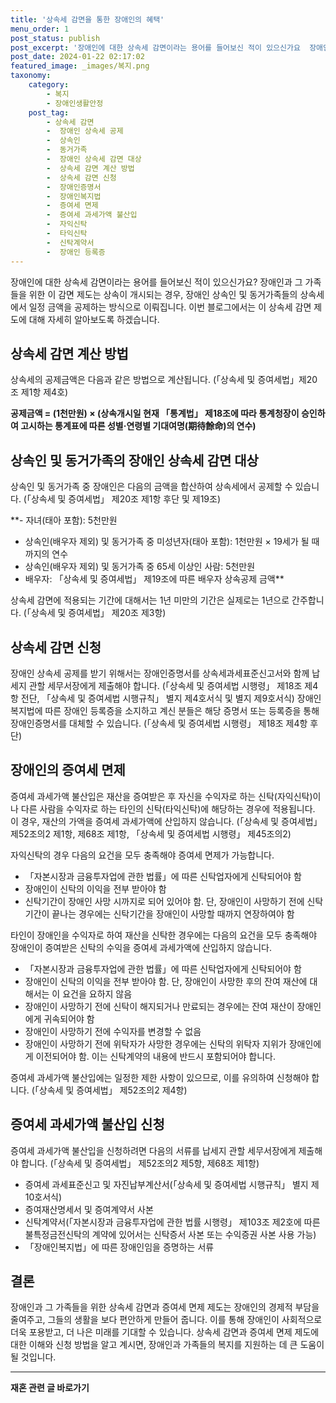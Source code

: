 ```yaml
---
title: '상속세 감면을 통한 장애인의 혜택'
menu_order: 1
post_status: publish
post_excerpt: '장애인에 대한 상속세 감면이라는 용어를 들어보신 적이 있으신가요  장애인과 그 가족들을 위한 이 감면 제도는 상속이 개시되는 경우, 장애인 상속인 및 동거가족들의 상속세에서 일정 금액을 공제하는 방식으로 이뤄집니다. 이번 블로그에서는 이 상속세 감면 제도에 대해 자세히 알아보도록 하겠습니다.'
post_date: 2024-01-22 02:17:02
featured_image: _images/복지.png
taxonomy:
    category:
        - 복지
        - 장애인생활안정
    post_tag:
        - 상속세 감면
        -  장애인 상속세 공제
        -  상속인
        -  동거가족
        -  장애인 상속세 감면 대상
        -  상속세 감면 계산 방법
        -  상속세 감면 신청
        -  장애인증명서
        -  장애인복지법
        -  증여세 면제
        -  증여세 과세가액 불산입
        -  자익신탁
        -  타익신탁
        -  신탁계약서
        -  장애인 등록증
---
```



장애인에 대한 상속세 감면이라는 용어를 들어보신 적이 있으신가요? 장애인과 그 가족들을 위한 이 감면 제도는 상속이 개시되는 경우, 장애인 상속인 및 동거가족들의 상속세에서 일정 금액을 공제하는 방식으로 이뤄집니다. 이번 블로그에서는 이 상속세 감면 제도에 대해 자세히 알아보도록 하겠습니다. 

## 상속세 감면 계산 방법

상속세의 공제금액은 다음과 같은 방법으로 계산됩니다. (「상속세 및 증여세법」제20조 제1항 제4호)

**공제금액 = (1천만원) × (상속개시일 현재 「통계법」 제18조에 따라 통계청장이 승인하여 고시하는 통계표에 따른 성별·연령별 기대여명(期待餘命)의 연수)**

## 상속인 및 동거가족의 장애인 상속세 감면 대상

상속인 및 동거가족 중 장애인은 다음의 금액을 합산하여 상속세에서 공제할 수 있습니다. (「상속세 및 증여세법」 제20조 제1항 후단 및 제19조)

**- 자녀(태아 포함): 5천만원
- 상속인(배우자 제외) 및 동거가족 중 미성년자(태아 포함): 1천만원 × 19세가 될 때까지의 연수
- 상속인(배우자 제외) 및 동거가족 중 65세 이상인 사람: 5천만원
- 배우자: 「상속세 및 증여세법」 제19조에 따른 배우자 상속공제 금액**

상속세 감면에 적용되는 기간에 대해서는 1년 미만의 기간은 실제로는 1년으로 간주합니다. (「상속세 및 증여세법」 제20조 제3항)

## 상속세 감면 신청

장애인 상속세 공제를 받기 위해서는 장애인증명서를 상속세과세표준신고서와 함께 납세지 관할 세무서장에게 제출해야 합니다. (「상속세 및 증여세법 시행령」 제18조 제4항 전단, 「상속세 및 증여세법 시행규칙」 별지 제4호서식 및 별지 제9호서식) 장애인복지법에 따른 장애인 등록증을 소지하고 계신 분들은 해당 증명서 또는 등록증을 통해 장애인증명서를 대체할 수 있습니다. (「상속세 및 증여세법 시행령」 제18조 제4항 후단)

## 장애인의 증여세 면제

증여세 과세가액 불산입은 재산을 증여받은 후 자신을 수익자로 하는 신탁(자익신탁)이나 다른 사람을 수익자로 하는 타인의 신탁(타익신탁)에 해당하는 경우에 적용됩니다. 이 경우, 재산의 가액을 증여세 과세가액에 산입하지 않습니다. (「상속세 및 증여세법」 제52조의2 제1항, 제68조 제1항, 「상속세 및 증여세법 시행령」 제45조의2)

자익신탁의 경우 다음의 요건을 모두 충족해야 증여세 면제가 가능합니다.
- 「자본시장과 금융투자업에 관한 법률」에 따른 신탁업자에게 신탁되어야 함
- 장애인이 신탁의 이익을 전부 받아야 함
- 신탁기간이 장애인 사망 시까지로 되어 있어야 함. 단, 장애인이 사망하기 전에 신탁기간이 끝나는 경우에는 신탁기간을 장애인이 사망할 때까지 연장하여야 함

타인이 장애인을 수익자로 하여 재산을 신탁한 경우에는 다음의 요건을 모두 충족해야 장애인이 증여받은 신탁의 수익을 증여세 과세가액에 산입하지 않습니다.
- 「자본시장과 금융투자업에 관한 법률」에 따른 신탁업자에게 신탁되어야 함
- 장애인이 신탁의 이익을 전부 받아야 함. 단, 장애인이 사망한 후의 잔여 재산에 대해서는 이 요건을 요하지 않음
- 장애인이 사망하기 전에 신탁이 해지되거나 만료되는 경우에는 잔여 재산이 장애인에게 귀속되어야 함
- 장애인이 사망하기 전에 수익자를 변경할 수 없음
- 장애인이 사망하기 전에 위탁자가 사망한 경우에는 신탁의 위탁자 지위가 장애인에게 이전되어야 함. 이는 신탁계약의 내용에 반드시 포함되어야 합니다.

증여세 과세가액 불산입에는 일정한 제한 사항이 있으므로, 이를 유의하여 신청해야 합니다. (「상속세 및 증여세법」 제52조의2 제4항)

## 증여세 과세가액 불산입 신청

증여세 과세가액 불산입을 신청하려면 다음의 서류를 납세지 관할 세무서장에게 제출해야 합니다. (「상속세 및 증여세법」 제52조의2 제5항, 제68조 제1항)
- 증여세 과세표준신고 및 자진납부계산서(「상속세 및 증여세법 시행규칙」 별지 제10호서식)
- 증여재산명세서 및 증여계약서 사본
- 신탁계약서(「자본시장과 금융투자업에 관한 법률 시행령」 제103조 제2호에 따른 불특정금전신탁의 계약에 있어서는 신탁증서 사본 또는 수익증권 사본 사용 가능)
- 「장애인복지법」에 따른 장애인임을 증명하는 서류

## 결론

장애인과 그 가족들을 위한 상속세 감면과 증여세 면제 제도는 장애인의 경제적 부담을 줄여주고, 그들의 생활을 보다 편안하게 만들어 줍니다. 이를 통해 장애인이 사회적으로 더욱 포용받고, 더 나은 미래를 기대할 수 있습니다. 상속세 감면과 증여세 면제 제도에 대한 이해와 신청 방법을 알고 계시면, 장애인과 가족들의 복지를 지원하는 데 큰 도움이 될 것입니다.
<!-- wp:separator -->
<hr class="wp-block-separator has-alpha-channel-opacity"/>
<!-- /wp:separator -->

<!-- wp:group {"backgroundColor":"base","layout":{"type":"constrained"}} -->
<div class="wp-block-group has-base-background-color has-background"><!-- wp:paragraph {"align":"center","fontSize":"medium"} -->
<p class="has-text-align-center has-large-font-size"><strong>재혼 관련 글 바로가기</strong></p>
<!-- /wp:paragraph -->


<!-- wp:latest-posts
{"categories":[{"id":1427,"count":19,"description":"","link":"https://uknowlaw.com/category/%ec%9e%ac%ed%98%bc/","name":"재혼","slug":"재혼","taxonomy":"category","parent":0,"meta":[],"_links":{"self":[{"href":"https://uknowlaw.com/wp-json/wp/v2/categories/1427"}],"collection":[{"href":"https://uknowlaw.com/wp-json/wp/v2/categories"}],"about":[{"href":"https://uknowlaw.com/wp-json/wp/v2/taxonomies/category"}],"wp:post_type":[{"href":"https://uknowlaw.com/wp-json/wp/v2/posts?categories=1427"}],"curies":[{"name":"wp","href":"https://api.w.org/{rel}","templated":true}]}}],"postsToShow":100,"excerptLength":28,"postLayout":"grid","columns":2,"featuredImageAlign":"left","featuredImageSizeSlug":"large","fontSize":"small"} /--></div>
<!-- /wp:group -->